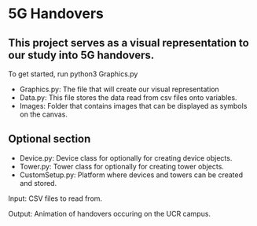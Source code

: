 # 5G Handovers

## This project serves as a visual representation to our study into 5G handovers.

To get started, run python3 Graphics.py

- Graphics.py: The file that will create our visual representation
- Data.py: This file stores the data read from csv files onto variables.
- Images: Folder that contains images that can be displayed as symbols on the canvas.

## Optional section
- Device.py: Device class for optionally for creating device objects.
- Tower.py: Tower class for optionally for creating tower objects.
- CustomSetup.py: Platform where devices and towers can be created and stored.


Input: CSV files to read from.

Output: Animation of handovers occuring on the UCR campus.
